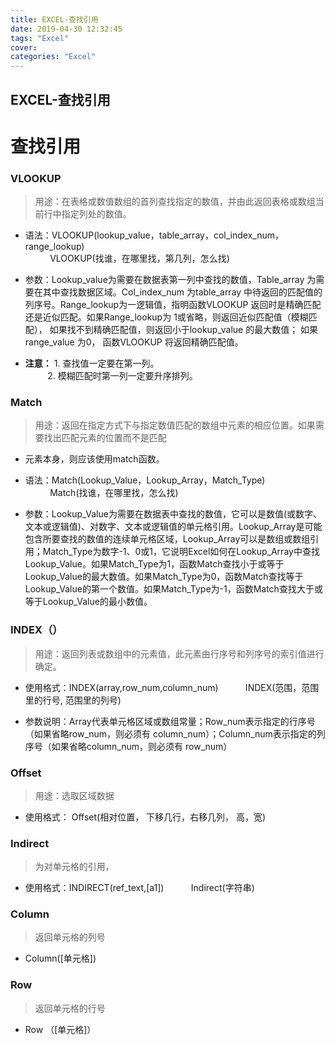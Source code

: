 ```yaml
---
title: EXCEL-查找引用
date: 2019-04-30 12:32:45
tags: "Excel"
cover: 
categories: "Excel"
---
```

## EXCEL-查找引用

# 查找引用

### VLOOKUP

> 用途：在表格或数值数组的首列查找指定的数值，并由此返回表格或数组当前行中指定列处的数值。

* 语法：VLOOKUP(lookup_value，table_array，col_index_num，range_lookup)   
&nbsp;&nbsp; &nbsp; &nbsp; &nbsp; &nbsp;VLOOKUP(找谁，在哪里找，第几列，怎么找) 

* 参数：Lookup_value为需要在数据表第一列中查找的数值，Table_array 为需要在其中查找数据区域。Col_index_num 为table_array 中待返回的匹配值的列序号。Range_lookup为一逻辑值，指明函数VLOOKUP 返回时是精确匹配还是近似匹配。如果Range_lookup为 1或省略，则返回近似匹配值（模糊匹配），
如果找不到精确匹配值，则返回小于lookup_value 的最大数值；
如果range_value 为0， 函数VLOOKUP 将返回精确匹配值。

* **注意：** 1. 查找值一定要在第一列。  
&nbsp;&nbsp; &nbsp; &nbsp; &nbsp;&nbsp;2. 模糊匹配时第一列一定要升序排列。

### Match

> 用途：返回在指定方式下与指定数值匹配的数组中元素的相应位置。如果需要找出匹配元素的位置而不是匹配

* 元素本身，则应该使用match函数。

* 语法：Match(Lookup_Value，Lookup_Array，Match_Type)  
&nbsp;&nbsp; &nbsp; &nbsp; &nbsp; &nbsp;Match(找谁，在哪里找，怎么找)

* 参数：Lookup_Value为需要在数据表中查找的数值，它可以是数值(或数字、文本或逻辑值)、对数字、文本或逻辑值的单元格引用。Lookup_Array是可能包含所要查找的数值的连续单元格区域，Lookup_Array可以是数组或数组引用；Match_Type为数字-1、0或1，它说明Excel如何在Lookup_Array中查找Lookup_Value。如果Match_Type为1，函数Match查找小于或等于Lookup_Value的最大数值。如果Match_Type为0，函数Match查找等于Lookup_Value的第一个数值。如果Match_Type为-1，函数Match查找大于或等于Lookup_Value的最小数值。

### INDEX（） 

> 用途：返回列表或数组中的元素值，此元素由行序号和列序号的索引值进行确定。　　

* 使用格式：INDEX(array,row_num,column_num)
&nbsp;&nbsp; &nbsp; &nbsp; &nbsp; &nbsp;INDEX(范围，范围里的行号, 范围里的列号)

* 参数说明：Array代表单元格区域或数组常量；Row_num表示指定的行序号（如果省略row_num，则必须有  column_num）；Column_num表示指定的列序号（如果省略column_num，则必须有 row_num）


### Offset 
> 用途：选取区域数据

* 使用格式： Offset(相对位置， 下移几行，右移几列， 高，宽)	


### Indirect

> 为对单元格的引用， 

* 使用格式：INDIRECT(ref_text,[a1])
&nbsp;&nbsp; &nbsp; &nbsp; &nbsp; &nbsp;Indirect(字符串)

### Column   

> 返回单元格的列号

* Column([单元格])


### Row 

> 返回单元格的行号

* Row （[单元格]）
